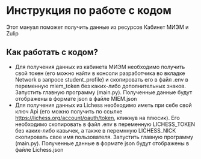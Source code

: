 # Инструкция по работе с кодом
Этот мануал поможет получить данные из ресурсов Кабинет МИЭМ и Zulip
## Как работать с кодом?
- Для получения данных из кабинета МИЭМ необходимо получить свой токен (его можно найти в консоли разработчика во вкладке Network в запросе student_profile) и скопировать его в файл .env в переменную miem_token без каких-либо дополнительных знаков. Запустить главную программу (main.py). Полученные данные будут отображены в формате json в файле MIEM.json
- Для получения данных из Lichess необходимо иметь при себе свой ключ Api (его можно получить по ссылке https://lichess.org/account/oauth/token, кликнув на плюсик). Его необходимо скопировать в файл .env в переменную LICHESS_TOKEN без каких-либо кавычек, а также в перемнную LICHESS_NICK скопировать свое имя пользователя. Запустить главную программу (main.py). Полученные данные в формате json будут отображены в файле Lichess.json